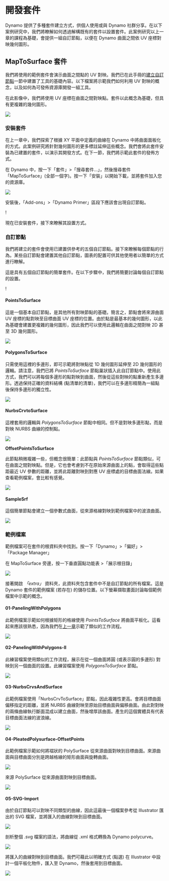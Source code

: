 # 開發套件

Dynamo 提供了多種套件建立方式，供個人使用或與 Dynamo 社群分享。在以下案例研究中，我們將瞭解如何透過解構既有的套件以設置套件。此案例研究以上一章的課程為基礎，會提供一組自訂節點，以便在 Dynamo 曲面之間依 UV 座標對映幾何圖形。

## MapToSurface 套件

我們將使用的範例套件會演示曲面之間點的 UV 對映。我們已在此手冊的[建立自訂節點](../6-1\_custom-nodes/2-creating.md)一節中建置了工具的基礎內容。以下檔案將示範我們如何利用 UV 對映的概念，以及如何為可發佈資源庫開發一組工具。

在此影像中，我們將使用 UV 座標在曲面之間對映點。套件以此概念為基礎，但具有更複雜的幾何圖形。

![](../images/6-2/3/uvMap.jpg)

### 安裝套件

在上一章中，我們探索了根據 XY 平面中定義的曲線在 Dynamo 中將曲面面板化的方式。此案例研究將針對幾何圖形的更多標註延伸這些概念。我們會將此套件安裝為已建置的套件，以演示其開發方式。在下一節，我們將示範此套件的發佈方式。

在 Dynamo 中，按一下「套件」>「搜尋套件...」，然後搜尋套件「MapToSurface」(全部一個字)。按一下「安裝」以開始下載，並將套件加入您的資源庫。

![](../images/6-2/3/developpackage-installpackage01.jpg)

安裝後，「Add-ons」>「Dynamo Primer」區段下應該會出現自訂節點。

\![](<../images/6-2/3/develop package - install package 02 (1) (2) (2).jpg>)

現在已安裝套件，接下來瞭解其設置方式。

### 自訂節點

我們將建立的套件會使用已建置供參考的五個自訂節點。接下來瞭解每個節點的行為。某些自訂節點會建置其他自訂節點，圖表的配置可供其他使用者以簡單的方式進行瞭解。

這是具有五個自訂節點的簡單套件。在以下步驟中，我們將簡要討論每個自訂節點的設置。

\![](<../images/6-2/3/develop package - custom nodes 01 (1) (1) (1).jpg>)

#### **PointsToSurface**

這是一個基本自訂節點，是其他所有對映節點的基礎。簡言之，節點會將來源曲面 UV 座標的點對映至目標曲面 UV 座標的位置。由於點是最基本的幾何圖形，以此為基礎會建置更複雜的幾何圖形，因此我們可以使用此邏輯在曲面之間對映 2D 甚至 3D 幾何圖形。

![](../images/6-2/3/developpackage-pointToSurface.jpg)

#### **PolygonsToSurface**

只需使用這裡的多邊形，即可示範將對映點從 1D 幾何圖形延伸至 2D 幾何圖形的邏輯。請注意，我們已將 _PointsToSurface_ 節點巢狀插入此自訂節點中。使用此方式，我們可以將每個多邊形的點對映到曲面，然後從這些對映的點重新產生多邊形。透過保持正確的資料結構 (點清單的清單)，我們可以在多邊形精簡為一組點後保持多邊形的獨立性。

![](../images/6-2/3/developpackage-polygonsToSurface.jpg)

#### **NurbsCrvtoSurface**

這裡套用的邏輯與 _PolygonsToSurface_ 節點中相同。但不是對映多邊形點，而是對映 NURBS 曲線的控制點。

![](../images/6-2/3/developpackage-nurbsCrvtoSurface.jpg)

**OffsetPointsToSurface**

此節點稍微複雜一些，但概念很簡單：此節點與 _PointsToSurface_ 節點類似，可在曲面之間對映點。但是，它也會考慮到不在原始來源曲面上的點，會取得這些點距最近 UV 參數的距離，並將此距離對映到對應 UV 座標處的目標曲面法線。如果查看範例檔案，會比較有感覺。

![](../images/6-2/3/developpackage-OffsetPointsToSurface.jpg)

#### **SampleSrf**

這個簡單節點會建立一個參數式曲面，從來源格線對映到範例檔案中的波浪曲面。

![](../images/6-2/3/developpackage-sampleSrf.jpg)

### 範例檔案

範例檔案可在套件的根資料夾中找到。按一下「Dynamo」>「偏好」>「Package Manager」

在 MapToSurface 旁邊，按一下垂直圓點功能表 >「展示根目錄」

![](../images/6-2/3/developpackage-examplefiles01.jpg)

接著開啟 _「extra」_ 資料夾，此資料夾包含套件中不是自訂節點的所有檔案。這是 Dynamo 套件的範例檔案 (若存在) 的儲存位置。以下螢幕擷取畫面討論每個範例檔案中示範的概念。

#### **01-PanelingWithPolygons**

此範例檔案示範如何根據矩形的格線使用 _PointsToSurface_ 將曲面平板化。這看起來應該很熟悉，因為我們在[上一章](../6-1\_custom-nodes/2-creating.md)示範了類似的工作流程。

![](../images/6-2/3/developpackage-samplefile01.jpg)

#### **02-PanelingWithPolygons-II**

此練習檔案使用類似的工作流程，展示在從一個曲面將圓 (或表示圓的多邊形) 對映到另一個曲面的設置。此練習檔案使用 _PolygonsToSurface_ 節點。

![](../images/6-2/3/developpackage-samplefile02.jpg)

#### **03-NurbsCrvsAndSurface**

此範例檔案使用「NurbsCrvToSurface」節點，因此複雜性更高。會將目標曲面偏移指定的距離，並將 NURBS 曲線對映至原始目標曲面與偏移曲面。由此對對映的兩條曲線執行斷面混成以建立曲面，然後增厚該曲面。產生的這個實體具有代表目標曲面法線的波浪線。

![](../images/6-2/3/developpackage-samplefile03.jpg)

#### **04-PleatedPolysurface-OffsetPoints**

此範例檔案示範如何將褶狀的 PolySurface 從來源曲面對映到目標曲面。來源曲面與目標曲面分別是跨越格線的矩形曲面與旋轉曲面。

![](../images/6-2/3/developpackage-samplefile04a.jpg)

來源 PolySurface 從來源曲面對映到目標曲面。

![](../images/6-2/3/developpackage-samplefile04b.jpg)

#### **05-SVG-Import**

由於自訂節點可以對映不同類型的曲線，因此這最後一個檔案參考從 Illustrator 匯出的 SVG 檔案，並將匯入的曲線對映到目標曲面。

![](../images/6-2/3/developpackage-samplefile05a.jpg)

剖析整個 .svg 檔案的語法，將曲線從 .xml 格式轉換為 Dynamo polycurve。

![](../images/6-2/3/developpackage-samplefile05b.jpg)

將匯入的曲線對映到目標曲面。我們可藉此以明確方式 (點選) 在 Illustrator 中設計一個平板化物件，匯入至 Dynamo，然後套用到目標曲面。

![](../images/6-2/3/developpackage-samplefile05c.jpg)
